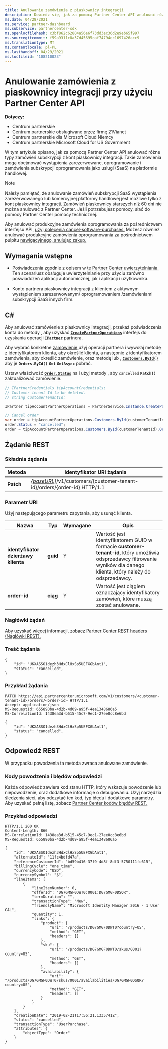 ```yaml
---
title: Anulowanie zamówienia z piaskownicy integracji
description: Dowiedz się, jak za pomocą Partner Center API anulować różne typy zamówień subskrypcji z kont piaskownicy integracji.
ms.date: 04/28/2021
ms.service: partner-dashboard
ms.subservice: partnercenter-sdk
ms.openlocfilehash: c3bf862c62804a56e6f73dd3ec36d2e9eb65f997
ms.sourcegitcommit: f59a9311c8a37d45695caf74794ec1697426acc9
ms.translationtype: MT
ms.contentlocale: pl-PL
ms.lasthandoff: 04/29/2021
ms.locfileid: "108210023"
---
```

# <a name="cancel-an-order-from-the-integration-sandbox-using-partner-center-apis"></a>Anulowanie zamówienia z piaskownicy integracji przy użyciu Partner Center API

**Dotyczy:**

- Centrum partnerskie
- Centrum partnerskie obsługiwane przez firmę 21Vianet
- Centrum partnerskie dla Microsoft Cloud Niemcy
- Centrum partnerskie Microsoft Cloud for US Government

W tym artykule opisano, jak za pomocą Partner Center API anulować różne typy zamówień subskrypcji z kont piaskownicy integracji. Takie zamówienia mogą obejmować wystąpienia zarezerwowane, oprogramowanie i zamówienia subskrypcji oprogramowania jako usługi (SaaS) na platformie handlowej.

>[!NOTE] 
>Należy pamiętać, że anulowanie zamówień subskrypcji SaaS wystąpienia zarezerwowanego lub komercyjnej platformy handlowej jest możliwe tylko z kont piaskownicy integracji. Zamówień piaskownicy starszych niż 60 dni nie można anulować z Partner Center. Jeśli potrzebujesz pomocy, słać do pomocy Partner Center pomocy technicznej. 

Aby anulować produkcyjne zamówienia oprogramowania za pośrednictwem interfejsu API, [użyj polecenia cancel-software-purchases.](cancel-software-purchases.md)
Możesz również anulować produkcyjne zamówienia oprogramowania za pośrednictwem pulpitu [nawigacyjnego, anulując zakup.](/partner-center/csp-software-subscriptions)

## <a name="prerequisites"></a>Wymagania wstępne

- Poświadczenia zgodnie z opisem w [te Partner Center uwierzytelniania.](partner-center-authentication.md) Ten scenariusz obsługuje uwierzytelnianie przy użyciu zarówno poświadczeń aplikacji autonomicznej, jak i aplikacji i użytkownika.

- Konto partnera piaskownicy integracji z klientem z aktywnym wystąpieniem zarezerwowanym/ oprogramowaniem /zamówieniami subskrypcji SaaS innych firm.

## <a name="c"></a>C\#

Aby anulować zamówienie z piaskownicy integracji, przekaż poświadczenia konta do metody , aby uzyskać [**`CreatePartnerOperations`**](/dotnet/api/microsoft.store.partnercenter.partnerservice.instance) interfejs do uzyskania operacji [**`IPartner`**](/dotnet/api/microsoft.store.partnercenter.ipartner) partnera.

Aby wybrać konkretne [zamówienie,](order-resources.md#order)użyj operacji partnera i wywołaj metodę z identyfikatorem klienta, aby określić klienta, a następnie z identyfikatorem zamówienia, aby określić zamówienie, oraz metodę lub , [**`Customers.ById()`**](/dotnet/api/microsoft.store.partnercenter.customers.icustomercollection.byid) aby je **`Orders.ById()`** **`Get`** **`GetAsync`** pobrać.

Ustaw właściwość [**`Order.Status`**](order-resources.md#order) na i użyj metody , aby `cancelled` **`Patch()`** zaktualizować zamówienie.

``` csharp
// IPartnerCredentials tipAccountCredentials;
// Customer tenant Id to be deleted.
// string customerTenantId;

IPartner tipAccountPartnerOperations = PartnerService.Instance.CreatePartnerOperations(tipAccountCredentials);

// Cancel order
var order = tipAccountPartnerOperations.Customers.ById(customerTenantId).Orders.ById(orderId).Get();
order.Status = "cancelled";
order = tipAccountPartnerOperations.Customers.ById(customerTenantId).Orders.ById(orderId).Patch(order);

```

## <a name="rest-request"></a>Żądanie REST

### <a name="request-syntax"></a>Składnia żądania

| Metoda     | Identyfikator URI żądania                                                                            |
|------------|----------------------------------------------------------------------------------------|
| **Patch** | [*{baseURL}*](partner-center-rest-urls.md)/v1/customers/{customer-tenant-id}/orders/{order-id} HTTP/1.1 |

### <a name="uri-parameter"></a>Parametr URI

Użyj następującego parametru zapytania, aby usunąć klienta.

| Nazwa                   | Typ     | Wymagane | Opis                                                                                                                                            |
|------------------------|----------|----------|--------------------------------------------------------------------------------------------------------------------------------------------------------|
| **identyfikator dzierżawy klienta** | **guid** | Y        | Wartość jest identyfikatorem GUID w formacie **customer-tenant-id,** który umożliwia odsprzedawcy filtrowanie wyników dla danego klienta, który należy do odsprzedawcy. |
| **order-id** | **ciąg** | Y        | Wartość jest ciągiem oznaczający identyfikatory zamówień, które muszą zostać anulowane. |

### <a name="request-headers"></a>Nagłówki żądań

Aby uzyskać więcej informacji, [zobacz Partner Center REST headers (Nagłówki REST).](headers.md)

### <a name="request-body"></a>Treść żądania

```http
{
    "id": "UKXASSO1dezh3HdxClHxSp5UEFXGbAnt1",
    "status": "cancelled",
}
```

### <a name="request-example"></a>Przykład żądania

```http
PATCH https://api.partnercenter.microsoft.com/v1/customers/<customer-tenant-id>/orders/<order-id> HTTP/1.1
Accept: application/json
MS-RequestId: 655890ba-4d2b-4d09-a95f-4ea1348686a5
MS-CorrelationId: 1438ea3d-b515-45c7-9ec1-27ee0cc8e6bd

{
    "id": "UKXASSO1dezh3HdxClHxSp5UEFXGbAnt1",
    "status": "cancelled",
}
```

## <a name="rest-response"></a>Odpowiedź REST

W przypadku powodzenia ta metoda zwraca anulowane zamówienie.

### <a name="response-success-and-error-codes"></a>Kody powodzenia i błędów odpowiedzi

Każda odpowiedź zawiera kod stanu HTTP, który wskazuje powodzenie lub niepowodzenie, oraz dodatkowe informacje o debugowaniu. Użyj narzędzia śledzenia sieci, aby odczytać ten kod, typ błędu i dodatkowe parametry. Aby uzyskać pełną listę, zobacz [Partner Center kodów błędów REST.](error-codes.md)

### <a name="response-example"></a>Przykład odpowiedzi

```http
HTTP/1.1 200 OK
Content-Length: 866
MS-CorrelationId: 1438ea3d-b515-45c7-9ec1-27ee0cc8e6bd
MS-RequestId: 655890ba-4d2b-4d09-a95f-4ea1348686a5

{
    "id": "UKXASSO1dezh3HdxClHxSp5UEFXGbAnt1",
    "alternateId": "11fc4bdfd47a",
    "referenceCustomerId": "bd59b416-37f9-4d8f-8df3-5750111fc615",
    "billingCycle": "one_time",
    "currencyCode": "USD",
    "currencySymbol": "$",
    "lineItems": [
        {
            "lineItemNumber": 0,
            "offerId": "DG7GMGF0DWT0:0001:DG7GMGF0DSQR",
            "termDuration": "",
            "transactionType": "New",
            "friendlyName": "Microsoft Identity Manager 2016 - 1 User CAL",
            "quantity": 1,
            "links": {
                "product": {
                    "uri": "/products/DG7GMGF0DWT0?country=US",
                    "method": "GET",
                    "headers": []
                },
                "sku": {
                    "uri": "/products/DG7GMGF0DWT0/skus/0001?country=US",
                    "method": "GET",
                    "headers": []
                },
                "availability": {
                    "uri": "/products/DG7GMGF0DWT0/skus/0001/availabilities/DG7GMGF0DSQR?country=US",
                    "method": "GET",
                    "headers": []
                }
            }
        }
    ],
    "creationDate": "2019-02-21T17:56:21.1335741Z",
    "status": "cancelled",
    "transactionType": "UserPurchase",
    "attributes": {
        "objectType": "Order"
    }
}
```
